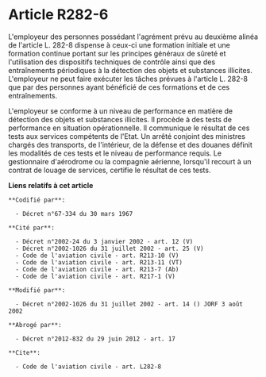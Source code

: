 # Article R282-6

L'employeur des personnes possédant l'agrément prévu au deuxième alinéa de l'article L. 282-8 dispense à ceux-ci une
formation initiale et une formation continue portant sur les principes généraux de sûreté et l'utilisation des dispositifs
techniques de contrôle ainsi que des entraînements périodiques à la détection des objets et substances illicites. L'employeur
ne peut faire exécuter les tâches prévues à l'article L. 282-8 que par des personnes ayant bénéficié de ces formations et de
ces entraînements.

L'employeur se conforme à un niveau de performance en matière de détection des objets et substances illicites. Il procède à
des tests de performance en situation opérationnelle. Il communique le résultat de ces tests aux services compétents de
l'Etat. Un arrêté conjoint des ministres chargés des transports, de l'intérieur, de la défense et des douanes définit les
modalités de ces tests et le niveau de performance requis. Le gestionnaire d'aérodrome ou la compagnie aérienne, lorsqu'il
recourt à un contrat de louage de services, certifie le résultat de ces tests.

**Liens relatifs à cet article**

	**Codifié par**:

	  - Décret n°67-334 du 30 mars 1967

	**Cité par**:

	  - Décret n°2002-24 du 3 janvier 2002 - art. 12 (V)
	  - Décret n°2002-1026 du 31 juillet 2002 - art. 25 (V)
	  - Code de l'aviation civile - art. R213-10 (V)
	  - Code de l'aviation civile - art. R213-11 (VT)
	  - Code de l'aviation civile - art. R213-7 (Ab)
	  - Code de l'aviation civile - art. R217-1 (V)

	**Modifié par**:

	  - Décret n°2002-1026 du 31 juillet 2002 - art. 14 () JORF 3 août 2002

	**Abrogé par**:

	  - Décret n°2012-832 du 29 juin 2012 - art. 17

	**Cite**:

	  - Code de l'aviation civile - art. L282-8
